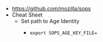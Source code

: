 - https://github.com/mozilla/sops
- Cheat Sheet
	- Set path to Age Identity
		- ```
		  export SOPS_AGE_KEY_FILE=
		  ```